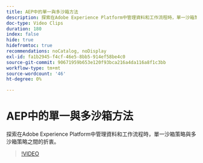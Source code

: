 ```yaml
---
title: AEP中的單一與多沙箱方法
description: 探索在Adobe Experience Platform中管理資料和工作流程時，單一沙箱策略與多沙箱策略之間的折衷。
doc-type: Video Clips
duration: 180
index: false
hide: true
hidefromtoc: true
recommendations: noCatalog, noDisplay
exl-id: fa1b2945-f4cf-46e5-8bb5-914ef58be4c0
source-git-commit: 90671959b653e120f93bca216a4da116a8f1c3bb
workflow-type: tm+mt
source-wordcount: '46'
ht-degree: 0%

---
```


# AEP中的單一與多沙箱方法

探索在Adobe Experience Platform中管理資料和工作流程時，單一沙箱策略與多沙箱策略之間的折衷。

<!-- 62_S601_3442532_179_single-vs-multisandbox-approach-in-aep -->
>[!VIDEO](https://video.tv.adobe.com/v/3462674/?learn=on&enablevpops=true&captions=chi_hant)
